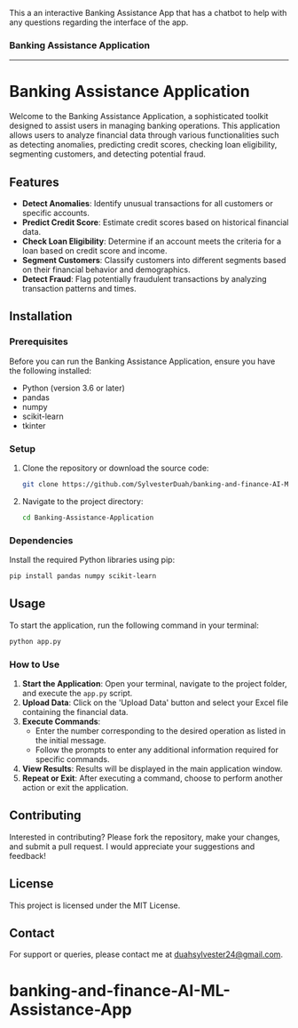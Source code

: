 ﻿This a an interactive Banking Assistance App that has a chatbot to help with any questions regarding the interface of the app. 

### Banking Assistance Application

---

# Banking Assistance Application

Welcome to the Banking Assistance Application, a sophisticated toolkit designed to assist users in managing banking operations. This application allows users to analyze financial data through various functionalities such as detecting anomalies, predicting credit scores, checking loan eligibility, segmenting customers, and detecting potential fraud.

## Features

- **Detect Anomalies**: Identify unusual transactions for all customers or specific accounts.
- **Predict Credit Score**: Estimate credit scores based on historical financial data.
- **Check Loan Eligibility**: Determine if an account meets the criteria for a loan based on credit score and income.
- **Segment Customers**: Classify customers into different segments based on their financial behavior and demographics.
- **Detect Fraud**: Flag potentially fraudulent transactions by analyzing transaction patterns and times.

## Installation

### Prerequisites

Before you can run the Banking Assistance Application, ensure you have the following installed:
- Python (version 3.6 or later)
- pandas
- numpy
- scikit-learn
- tkinter

### Setup

1. Clone the repository or download the source code:
   ```bash
   git clone https://github.com/SylvesterDuah/banking-and-finance-AI-ML-Assistance-App.git
   ```
2. Navigate to the project directory:
   ```bash
   cd Banking-Assistance-Application
   ```

### Dependencies

Install the required Python libraries using pip:
```bash
pip install pandas numpy scikit-learn
```

## Usage

To start the application, run the following command in your terminal:
```bash
python app.py
```

### How to Use

1. **Start the Application**: Open your terminal, navigate to the project folder, and execute the `app.py` script.
2. **Upload Data**: Click on the 'Upload Data' button and select your Excel file containing the financial data.
3. **Execute Commands**:
   - Enter the number corresponding to the desired operation as listed in the initial message.
   - Follow the prompts to enter any additional information required for specific commands.
4. **View Results**: Results will be displayed in the main application window.
5. **Repeat or Exit**: After executing a command, choose to perform another action or exit the application.

## Contributing

Interested in contributing? Please fork the repository, make your changes, and submit a pull request. I would appreciate your suggestions and feedback!

## License

This project is licensed under the MIT License.


## Contact

For support or queries, please contact me at duahsylvester24@gmail.com.

# banking-and-finance-AI-ML-Assistance-App
